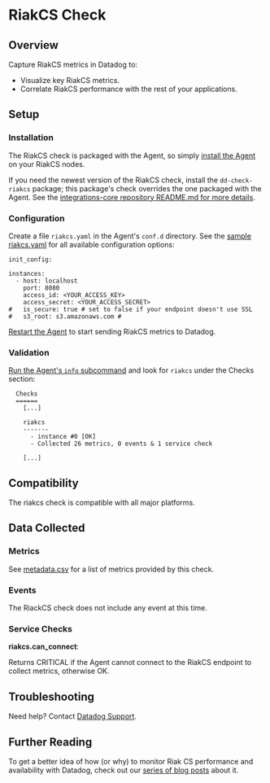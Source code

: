 # RiakCS Check

## Overview

Capture RiakCS metrics in Datadog to:

* Visualize key RiakCS metrics.
* Correlate RiakCS performance with the rest of your applications.

## Setup
### Installation

The RiakCS check is packaged with the Agent, so simply [install the Agent](https://app.datadoghq.com/account/settings#agent) on your RiakCS nodes.  

If you need the newest version of the RiakCS check, install the `dd-check-riakcs` package; this package's check overrides the one packaged with the Agent. See the [integrations-core repository README.md for more details](https://github.com/DataDog/integrations-core#installing-the-integrations).

### Configuration

Create a file `riakcs.yaml` in the Agent's `conf.d` directory. See the [sample riakcs.yaml](https://github.com/DataDog/integrations-core/blob/master/riakcs/conf.yaml.example) for all available configuration options:

```
init_config:

instances:
  - host: localhost 
    port: 8080 
    access_id: <YOUR_ACCESS_KEY>
    access_secret: <YOUR_ACCESS_SECRET>
#   is_secure: true # set to false if your endpoint doesn't use SSL
#   s3_root: s3.amazonaws.com # 
```

[Restart the Agent](https://docs.datadoghq.com/agent/faq/start-stop-restart-the-datadog-agent) to start sending RiakCS metrics to Datadog.

### Validation

[Run the Agent's `info` subcommand](https://docs.datadoghq.com/agent/faq/agent-status-and-information/) and look for `riakcs` under the Checks section:

```
  Checks
  ======
    [...]

    riakcs
    -------
      - instance #0 [OK]
      - Collected 26 metrics, 0 events & 1 service check

    [...]
```

## Compatibility

The riakcs check is compatible with all major platforms.

## Data Collected
### Metrics

See [metadata.csv](https://github.com/DataDog/integrations-core/blob/master/riakcs/metadata.csv) for a list of metrics provided by this check.

### Events
The RiackCS check does not include any event at this time.

### Service Checks

**riakcs.can_connect**:

Returns CRITICAL if the Agent cannot connect to the RiakCS endpoint to collect metrics, otherwise OK.

## Troubleshooting
Need help? Contact [Datadog Support](http://docs.datadoghq.com/help/).

## Further Reading
To get a better idea of how (or why) to monitor Riak CS performance and availability with Datadog, check out our [series of blog posts](https://www.datadoghq.com/blog/monitor-riak-cs-performance-and-availability/) about it.
